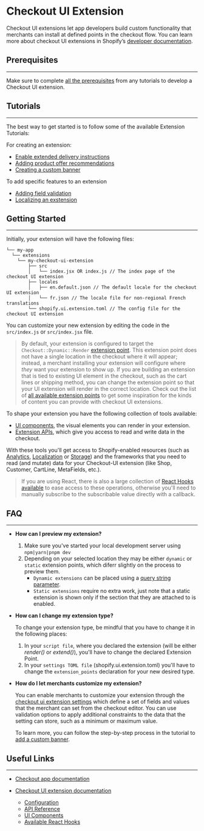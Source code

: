 # Checkout UI Extension

Checkout UI extensions let app developers build custom functionality that merchants can install at defined points in the checkout flow. You can learn more about checkout UI extensions in Shopify’s [developer documentation](https://shopify.dev/api/checkout-extensions/checkout).


## Prerequisites
---
Make sure to complete [all the prerequisites](https://shopify.dev/apps/checkout/delivery-instructions/getting-started#requirements) from any tutorials to develop a Checkout UI extension.

## Tutorials
---
The best way to get started is to follow some of the available Extension Tutorials:

For creating an extension:
* [Enable extended delivery instructions](https://shopify.dev/apps/checkout/delivery-instructions)
* [Adding product offer recommendations](https://shopify.dev/apps/checkout/product-offers)
* [Creating a custom banner](https://shopify.dev/apps/checkout/custom-banners)

To add specific features to an extension
* [Adding field validation](https://shopify.dev/apps/checkout/validation)
* [Localizing an exstension](https://shopify.dev/apps/checkout/localize-ui-extensions)

## Getting Started
---
Initially, your extension will have the following files:

```
└── my-app
  └── extensions
    └── my-checkout-ui-extension
        ├── src
        │   └── index.jsx OR index.js // The index page of the checkout UI extension
        ├── locales
        │   ├── en.default.json // The default locale for the checkout UI extension
        │   └── fr.json // The locale file for non-regional French translations
        └── shopify.ui.extension.toml // The config file for the checkout UI extension

```

You can customize your new extension by editing the code in the `src/index.js` or `src/index.jsx` file.

> By default, your extension is configured to target the `Checkout::Dynamic::Render` [extension point](https://shopify.dev/api/checkout-extensions/checkout#extension-points). This extension point does not have a single location in the checkout where it will appear; instead, a merchant installing your extension will configure where *they* want your extension to show up.
> If you are building an extension that is tied to existing UI element in the checkout, such as the cart lines or shipping method, you can change the extension point so that your UI extension will render in the correct location. Check out the list of [all available extension points](https://shopify.dev/api/checkout-extensions/checkout#extension-points) to get some inspiration for the kinds of content you can provide with checkout UI extensions.


To shape your extension you have the following collection of tools available:
* [UI components](https://shopify.dev/api/checkout-extensions/checkout/components), the visual elements you can render in your extension.
* [Extension APIs](https://shopify.dev/api/checkout-extensions/checkout/extension-points/api), which give you access to read and write data in the checkout.

With these tools you'll get access to Shopify-enabled resources (such as [Analytics](https://shopify.dev/api/checkout-extensions/checkout/extension-points/api#analytics), [Localization](https://shopify.dev/api/checkout-extensions/checkout/extension-points/api#localization) or [Storage](https://shopify.dev/api/checkout-extensions/checkout/extension-points/api#storage)) and the frameworks that you need to read (and mutate) data for your Checkout-UI extension (like Shop, Customer, CartLine, MetaFields, etc.).

> If you are using React, there is also a large collection of [React Hooks available](https://shopify.dev/api/checkout-extensions/checkout/extension-points/api#react-hooks) to ease access to these operations, otherwise you'll need to manually subscribe to the subscribable value directly with a callback.

## FAQ
---
* **How can I preview my extension?**

  1. Make sure you've started your local development server using `npm|yarn|pnpm dev`
  2. Depending on your selected location they may be either `dynamic` or `static` extension points, which diferr slightly on the process to preview them.
      - `Dynamic extensions` can be placed using a [query string parameter](https://shopify.dev/apps/checkout/test-ui-extensions#dynamic-extension-points).
      - `Static extensions` require no extra work, just note that a static extension is shown only if the section that they are attached to is enabled.

* **How can I change my extension type?**

    To change your extension type, be mindful that you have to change it in the following places:
    1. In your `script file`, where you declared the extension (will be either _render()_ or _extend()_), you'll have to change the declared Extension Point.
    2. In your `settings TOML file` (shopify.ui.extension.toml) you'll have to change the `extension_points` declaration for your new desired type.

* **How do I let merchants customize my extension?**

    You can enable merchants to customize your extension through the [checkout ui extension settings](https://shopify.dev/api/checkout-extensions/checkout/configuration#settings-definition) which define a set of fields and values that the merchant can set from the checkout editor. You can use validation options to apply additional constraints to the data that the setting can store, such as a minimum or maximum value.

    To learn more, you can follow the step-by-step process in the tutorial to [add a custom banner](https://shopify.dev/apps/checkout/custom-banners/add-custom-banner).

## Useful Links
---

- [Checkout app documentation](https://shopify.dev/apps/checkout)

- [Checkout UI extension documentation](https://shopify.dev/api/checkout-extensions)
  - [Configuration](https://shopify.dev/api/checkout-extensions/checkout/configuration)
  - [API Reference](https://shopify.dev/api/checkout-extensions/checkout/extension-points/api)
  - [UI Components](https://shopify.dev/api/checkout-extensions/checkout/components)
  - [Available React Hooks](https://shopify.dev/api/checkout-extensions/checkout/extension-points/api#react-hooks)
